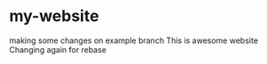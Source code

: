 # my-website
making some changes on example branch
This is awesome website 
Changing again for rebase 
